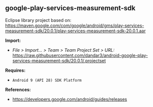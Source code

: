 ## google-play-services-measurement-sdk

Eclipse library project based on:<br/>
https://maven.google.com/com/google/android/gms/play-services-measurement-sdk/20.0.1/play-services-measurement-sdk-20.0.1.aar

**Import:**
- _File > Import... > Team > Team Project Set > URL:_<br/>
  https://raw.githubusercontent.com/dandar3/android-google-play-services-measurement-sdk/20.0.1/.projectset

**Requires:**
- `Android 9 (API 28) SDK Platform`

**References:**
- https://developers.google.com/android/guides/releases